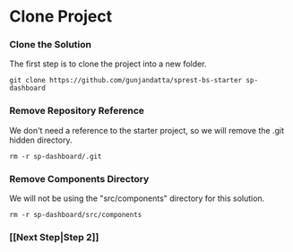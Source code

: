 # Clone Project

### Clone the Solution

The first step is to clone the project into a new folder.

```git clone https://github.com/gunjandatta/sprest-bs-starter sp-dashboard```

### Remove Repository Reference

We don't need a reference to the starter project, so we will remove the .git hidden directory.

```rm -r sp-dashboard/.git```

### Remove Components Directory

We will not be using the "src/components" directory for this solution.

```rm -r sp-dashboard/src/components```

### [[Next Step|Step 2]]